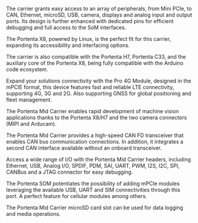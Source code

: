 <FeatureDescription>

 The carrier grants easy access to an array of peripherals, from Mini PCIe, to CAN, Ethernet, microSD, USB, camera, displays and analog input and output ports. Its design is further enhanced with dedicated pins for efficient debugging and full access to the SoM interfaces.

</FeatureDescription>


<FeatureList>

<Feature title="Linux Powered" image="core">

  The Portenta X8, powered by Linux, is the perfect fit for this carrier, expanding its accessibility and interfacing options.

</Feature>

<Feature title="Arduino Powered" image="mcu">

  The carrier is also compatible with the Portenta H7, Portenta C33, and the auxiliary core of the Portenta X8, being fully compatible with the Arduino code ecosystem.

</Feature>

<Feature title="Pro 4G Module" image="cellular">

  Expand your solutions connectivity with the Pro 4G Module, designed in the mPCIE format, this device features fast and reliable LTE connectivity, supporting 4G, 3G and 2G. Also supporting GNSS for global positioning and fleet management.

</Feature>

<Feature title="Camera Connectors" image="camera">

  The Portenta Mid Carrier enables rapid development of machine vision applications thanks to the Portenta X8/H7 and the two camera connectors (MIPI and Arducam).

</Feature>


<Feature title="CAN Bus" image="communication">

  The Portenta Mid Carrier provides a high-speed CAN FD transceiver that enables CAN bus communication connections. In addition, it integrates a second CAN interface available without an onboard transceiver.

</Feature>

<Feature title="Connectivity" image="connection">

  Access a wide range of I/O with the Portenta Mid Carrier headers, including Ethernet, USB, Analog I/O, SPDIF, PDM, SAI, UART, PWM, I2S, I2C, SPI, CANBus and a JTAG connector for easy debugging.

</Feature>

<Feature title="Mini PCIe Connector" image="connection">

  The Portenta SOM potentiates the possibility of adding mPCIe modules leveraging the available USB, UART and SIM connectivities through this port. A perfect feature for cellular modules among others.

</Feature>

<Feature title="MicroSD Card Slot" image="sim-card">

  The Portenta Mid Carrier microSD card slot can be used for data logging and media operations.

</Feature>


</FeatureList>